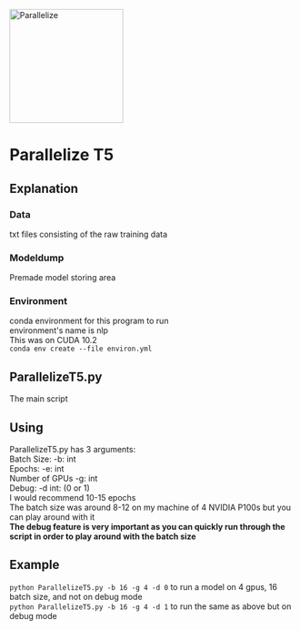 <img src="https://huggingface.co/transformers/_images/parallelism-tp-parallel_shard_processing.png"
     alt="Parallelize"
     height = 200/>
# Parallelize T5
## Explanation
### Data
txt files consisting of the raw training data 
### Modeldump 
Premade model storing area
### Environment
conda environment for this program to run\
environment's name is nlp\
This was on CUDA 10.2\
`conda env create --file environ.yml`
## ParallelizeT5.py
The main script
## Using
ParallelizeT5.py has 3 arguments: \
Batch Size: -b: int\
Epochs: -e: int\
Number of GPUs -g: int\
Debug: -d int: (0 or 1)\
I would recommend 10-15 epochs \
The batch size was around 8-12 on my machine of 4 NVIDIA P100s but you can play around with it \
**The debug feature is very important as you can quickly run through the script in order to play around with the batch size**
## Example
`python ParallelizeT5.py -b 16 -g 4 -d 0` to run a model on 4 gpus, 16 batch size, and not on debug mode\
`python ParallelizeT5.py -b 16 -g 4 -d 1` to run the same as above but on debug mode
